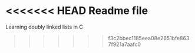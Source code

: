 <<<<<<< HEAD
Readme file
=======
Learning doubly linked lists in C
>>>>>>> f3c2bbec1185eea08e2651bfe8637f921a7aafc0
